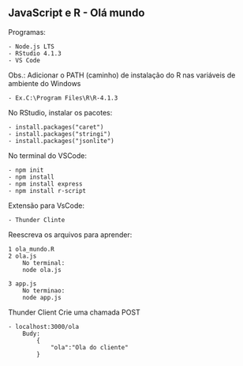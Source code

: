 ## JavaScript e R - Olá mundo

Programas:

    - Node.js LTS
    - RStudio 4.1.3
    - VS Code 

Obs.:
Adicionar o PATH (caminho) de instalação do R nas variáveis de ambiente do Windows

    - Ex.C:\Program Files\R\R-4.1.3

No RStudio, instalar os pacotes:

    - install.packages("caret")
    - install.packages("stringi")
    - install.packages("jsonlite")

No terminal do VSCode:

    - npm init
    - npm install
    - npm install express
    - npm install r-script

Extensão para VsCode:

    - Thunder Clinte

Reescreva os arquivos para aprender:

    1 ola_mundo.R 
    2 ola.js
        No terminal:
        node ola.js

    3 app.js
        No terminao:
        node app.js

Thunder Client
Crie uma chamada POST

    - localhost:3000/ola
        Budy:
            {
                "ola":"Ola do cliente"
            }


